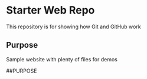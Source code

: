 # Starter Web Repo

This repository is for showing how Git and GitHub work

## Purpose

Sample website with plenty of files for demos

##PURPOSE